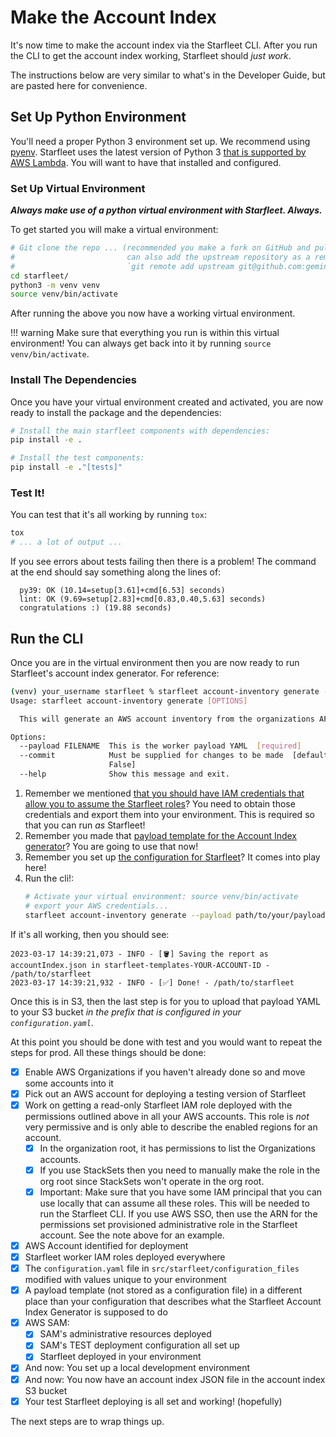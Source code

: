 # Make the Account Index

It's now time to make the account index via the Starfleet CLI. After you run the CLI to get the account index working, Starfleet should _just work_.

The instructions below are very similar to what's in the Developer Guide, but are pasted here for convenience.

## Set Up Python Environment
You'll need a proper Python 3 environment set up. We recommend using [pyenv](https://github.com/pyenv/pyenv). Starfleet uses the latest version of Python 3 [that is supported by AWS Lambda](https://docs.aws.amazon.com/lambda/latest/dg/lambda-runtimes.html). You will want to have that installed and configured.

### Set Up Virtual Environment
_**Always make use of a python virtual environment with Starfleet. Always.**_

To get started you will make a virtual environment:

```bash
# Git clone the repo ... (recommended you make a fork on GitHub and pull from that for development -- you
#                         can also add the upstream repository as a remote with
#                         `git remote add upstream git@github.com:gemini-oss/starfleet.git` followed by `git fetch --all`)
cd starfleet/
python3 -m venv venv
source venv/bin/activate
```

After running the above you now have a working virtual environment.

!!! warning
    Make sure that everything you run is within this virtual environment! You can always get back into it by running `source venv/bin/activate`.

### Install The Dependencies
Once you have your virtual environment created and activated, you are now ready to install the package and the dependencies:

```bash
# Install the main starfleet components with dependencies:
pip install -e .

# Install the test components:
pip install -e ."[tests]"
```

### Test It!
You can test that it's all working by running `tox`:

```bash
tox
# ... a lot of output ...
```
If you see errors about tests failing then there is a problem! The command at the end should say something along the lines of:

```
  py39: OK (10.14=setup[3.61]+cmd[6.53] seconds)
  lint: OK (9.69=setup[2.83]+cmd[0.83,0.40,5.63] seconds)
  congratulations :) (19.88 seconds)
```

## Run the CLI
Once you are in the virtual environment then you are now ready to run Starfleet's account index generator. For reference:

```bash
(venv) your_username starfleet % starfleet account-inventory generate --help
Usage: starfleet account-inventory generate [OPTIONS]

  This will generate an AWS account inventory from the organizations API

Options:
  --payload FILENAME  This is the worker payload YAML  [required]
  --commit            Must be supplied for changes to be made  [default:
                      False]
  --help              Show this message and exit.
```

1. Remember we mentioned [that you should have IAM credentials that allow you to assume the Starfleet roles](./IAM.md#starfleet-account-resident-roles)? You need to obtain those credentials and export them into your environment. This is required so that you can run _as_ Starfleet!
1. Remember you made that [payload template for the Account Index generator](./PreparePayload.md)? You are going to use that now!
1. Remember you set up [the configuration for Starfleet](./PrepareConfiguration.md)? It comes into play here!
1. Run the cli!:
    ```bash
    # Activate your virtual environment: source venv/bin/activate
    # export your AWS credentials...
    starfleet account-inventory generate --payload path/to/your/payload.yaml --commit
    ```

If it's all working, then you should see:
```
2023-03-17 14:39:21,073 - INFO - [🪣] Saving the report as accountIndex.json in starfleet-templates-YOUR-ACCOUNT-ID - /path/to/starfleet
2023-03-17 14:39:21,932 - INFO - [✅] Done! - /path/to/starfleet
```

Once this is in S3, then the last step is for you to upload that payload YAML to your S3 bucket _in the prefix that is configured in your `configuration.yaml`_.

At this point you should be done with test and you would want to repeat the steps for prod. All these things should be done:

- [x] Enable AWS Organizations if you haven't already done so and move some accounts into it
- [x] Pick out an AWS account for deploying a testing version of Starfleet
- [x] Work on getting a read-only Starfleet IAM role deployed with the permissions outlined above in all your AWS accounts. This role is _not_ very permissive and is only able to describe the enabled regions for an account.
    - [x] In the organization root, it has permissions to list the Organizations accounts.
    - [x] If you use StackSets then you need to manually make the role in the org root since StackSets won't operate in the org root.
    - [x] Important: Make sure that you have some IAM principal that you can use locally that can assume all these roles. This will be needed to run the Starfleet CLI. If you use AWS SSO, then use the ARN for the permissions set provisioned administrative role in the Starfleet account. See the note above for an example.
- [x] AWS Account identified for deployment
- [x] Starfleet worker IAM roles deployed everywhere
- [x] The `configuration.yaml` file in `src/starfleet/configuration_files` modified with values unique to your environment
- [x] A payload template (not stored as a configuration file) in a different place than your configuration that describes what the Starfleet Account Index Generator is supposed to do
- [x] AWS SAM:
    - [x] SAM's administrative resources deployed
    - [x] SAM's TEST deployment configuration all set up
    - [x] Starfleet deployed in your environment
- [x] And now: You set up a local development environment
- [x] And now: You now have an account index JSON file in the account index S3 bucket
- [x] Your test Starfleet deploying is all set and working! (hopefully)

The next steps are to wrap things up.
